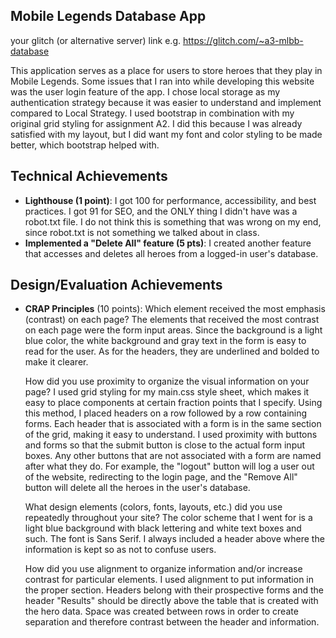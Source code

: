## Mobile Legends Database App

your glitch (or alternative server) link e.g. https://glitch.com/~a3-mlbb-database

This application serves as a place for users to store heroes that they play in Mobile Legends. Some issues that
I ran into while developing this website was the user login feature of the app. I chose local storage as my
authentication strategy because it was easier to understand and implement compared to Local Strategy. I used
bootstrap in combination with my original grid styling for assignment A2. I did this because I was already
satisfied with my layout, but I did want my font and color styling to be made better, which bootstrap helped
with.

## Technical Achievements
- **Lighthouse (1 point)**: I got 100 for performance, accessibility, and best practices. I got 91 for SEO, and the ONLY
                            thing I didn't have was a robot.txt file. I do not think this is something that was wrong
                            on my end, since robot.txt is not something we talked about in class.
- **Implemented a "Delete All" feature (5 pts)**: I created another feature that accesses and deletes all heroes from
                                                  a logged-in user's database.
## Design/Evaluation Achievements
- **CRAP Principles** (10 points):
  Which element received the most emphasis (contrast) on each page?
    The elements that received the most contrast on each page were the form input areas. Since the background is
  a light blue color, the white background and gray text in the form is easy to read for the user. As for the
  headers, they are underlined and bolded to make it clearer.

  How did you use proximity to organize the visual information on your page?
    I used grid styling for my main.css style sheet, which makes it easy to place components at certain fraction
  points that I specify. Using this method, I placed headers on a row followed by a row containing forms. Each
  header that is associated with a form is in the same section of the grid, making it easy to understand. I used
  proximity with buttons and forms so that the submit button is close to the actual form input boxes. Any other
  buttons that are not associated with a form are named after what they do. For example, the "logout" button will
  log a user out of the website, redirecting to the login page, and the "Remove All" button will delete all the
  heroes in the user's database.

  What design elements (colors, fonts, layouts, etc.) did you use repeatedly throughout your site?
    The color scheme that I went for is a light blue background with black lettering and white text boxes and such.
  The font is Sans Serif. I always included a header above where the information is kept so as not to confuse
  users.

  How did you use alignment to organize information and/or increase contrast for particular elements.
    I used alignment to put information in the proper section. Headers belong with their prospective forms and
  the header "Results" should be directly above the table that is created with the hero data. Space was created
  between rows in order to create separation and therefore contrast between the header and information.
